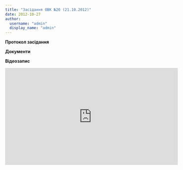 ```yaml
---
title: "Засідання ОВК №20 (21.10.2012)"
date: 2012-10-27
author: 
  username: "admin"
  display_name: "admin"
---
```


**Протокол засідання**

**Документи**

**Відеозапис**

<iframe width="560" height="315" src="https://www.youtube.com/embed/pbPB6Sk33Is" frameborder="0" allowfullscreen></iframe>
